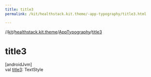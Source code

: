 ```yaml
---
title: title3
permalink: /kit/healthstack.kit.theme/-app-typography/title3.html

---
```

//[kit](/kit.html)/[healthstack.kit.theme](../index.html)/[AppTypography](index.html)/[title3](title3.html)



# title3



[androidJvm]\
val [title3](title3.html): TextStyle




